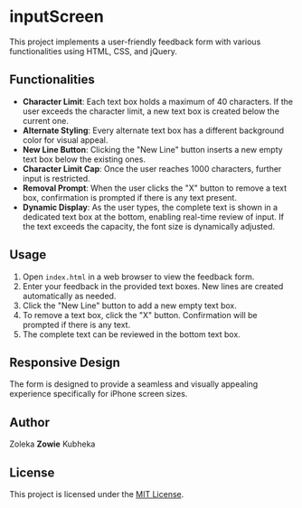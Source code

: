 # inputScreen

This project implements a user-friendly feedback form with various functionalities using HTML, CSS, and jQuery.

## Functionalities

- **Character Limit**: Each text box holds a maximum of 40 characters. If the user exceeds the character limit, a new text box is created below the current one.
- **Alternate Styling**: Every alternate text box has a different background color for visual appeal.
- **New Line Button**: Clicking the "New Line" button inserts a new empty text box below the existing ones.
- **Character Limit Cap**: Once the user reaches 1000 characters, further input is restricted.
- **Removal Prompt**: When the user clicks the "X" button to remove a text box, confirmation is prompted if there is any text present.
- **Dynamic Display**: As the user types, the complete text is shown in a dedicated text box at the bottom, enabling real-time review of input. If the text exceeds the capacity, the font size is dynamically adjusted.

## Usage

1. Open `index.html` in a web browser to view the feedback form.
2. Enter your feedback in the provided text boxes. New lines are created automatically as needed.
3. Click the "New Line" button to add a new empty text box.
4. To remove a text box, click the "X" button. Confirmation will be prompted if there is any text.
5. The complete text can be reviewed in the bottom text box.


## Responsive Design

The form is designed to provide a seamless and visually appealing experience specifically for iPhone screen sizes.

## Author

Zoleka **Zowie** Kubheka

## License

This project is licensed under the [MIT License](LICENSE).
